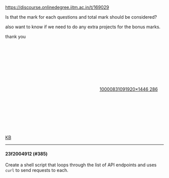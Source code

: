 https://discourse.onlinedegree.iitm.ac.in/t/169029

Is that the mark for each questions and total mark should be considered?</p>
<p>also want to know if we need to do any extra projects for the bonus marks.</p>
<p>thank you<br/>
<div class="lightbox-wrapper"><a class="lightbox" data-download-href="/uploads/short-url/2owrtaveka6CdUX9frFhwj5ZpFf.jpeg?dl=1" href="https://europe1.discourse-cdn.com/flex013/uploads/iitm/original/3X/1/0/10ca02745240a3bbd4d5ab955b5c603275a32ee9.jpeg" rel="noopener nofollow ugc" title="1000083109"><div class="meta"><svg aria-hidden="true" class="fa d-icon d-icon-far-image svg-icon"><use href="#far-image"></use></svg><span class="filename">1000083109</span><span class="informations">1920×1446 286 KB</span><svg aria-hidden="true" class="fa d-icon d-icon-discourse-expand svg-icon"><use href="#discourse-expand"></use></svg></div></a></div></p><hr>

<h4>23f2004912 (#385)</h4>
<p>Create a shell script that loops through the list of API endpoints and uses <code>curl</code> to send requests to each.